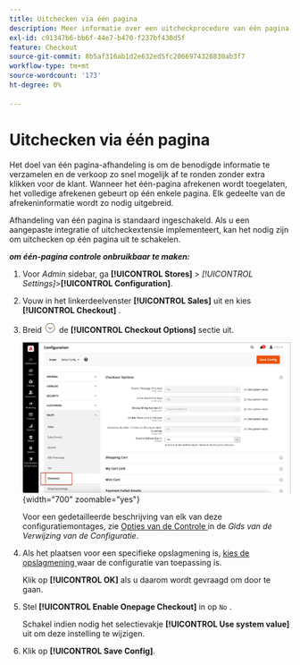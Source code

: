 ```yaml
---
title: Uitchecken via één pagina
description: Meer informatie over een uitcheckprocedure van één pagina waarmee je winkel een gestroomlijnde afhandeling krijgt.
exl-id: c91347b6-bb6f-44e7-b470-f237bf430d5f
feature: Checkout
source-git-commit: 8b5af316ab1d2e632ed5fc2066974326830ab3f7
workflow-type: tm+mt
source-wordcount: '173'
ht-degree: 0%

---
```


# Uitchecken via één pagina

Het doel van één pagina-afhandeling is om de benodigde informatie te verzamelen en de verkoop zo snel mogelijk af te ronden zonder extra klikken voor de klant. Wanneer het één-pagina afrekenen wordt toegelaten, het volledige afrekenen gebeurt op één enkele pagina. Elk gedeelte van de afrekeninformatie wordt zo nodig uitgebreid.

Afhandeling van één pagina is standaard ingeschakeld. Als u een aangepaste integratie of uitcheckextensie implementeert, kan het nodig zijn om uitchecken op één pagina uit te schakelen.

**_om één-pagina controle onbruikbaar te maken:_**

1. Voor _Admin_ sidebar, ga **[!UICONTROL Stores]** > _[!UICONTROL Settings]_>**[!UICONTROL Configuration]**.

1. Vouw in het linkerdeelvenster **[!UICONTROL Sales]** uit en kies **[!UICONTROL Checkout]** .

1. Breid ![ selecteur van de Uitbreiding ](../assets/icon-display-expand.png) de **[!UICONTROL Checkout Options]** sectie uit.

   ![ Configuratie - controleopties ](./assets/checkout-checkout-options.png){width="700" zoomable="yes"}

   Voor een gedetailleerde beschrijving van elk van deze configuratiemontages, zie [ Opties van de Controle ](../configuration-reference/sales/checkout.md#checkout-options) in de _Gids van de Verwijzing van de Configuratie_.

1. Als het plaatsen voor een specifieke opslagmening is, [ kies de opslagmening ](../configuration-reference/scope-change.md#set-the-scope) waar de configuratie van toepassing is.

   Klik op **[!UICONTROL OK]** als u daarom wordt gevraagd om door te gaan.

1. Stel **[!UICONTROL Enable Onepage Checkout]** in op `No` .

   Schakel indien nodig het selectievakje **[!UICONTROL Use system value]** uit om deze instelling te wijzigen.

1. Klik op **[!UICONTROL Save Config]**.
